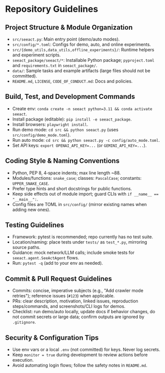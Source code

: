 # Repository Guidelines

## Project Structure & Module Organization
- `src/seeact.py`: Main entry point (demo/auto modes).
- `src/config/*.toml`: Configs for demo, auto, and online experiments.
- `src/{demo_utils,data_utils,offline_experiments}/`: Runtime helpers and experiment scripts.
- `seeact_package/seeact/*`: Installable Python package; `pyproject.toml` and `requirements.txt` in `seeact_package/`.
- `data/`: Sample tasks and example artifacts (large files should not be committed).
- `README.md`, `LICENSE`, `CODE_OF_CONDUCT.md`: Docs and policies.

## Build, Test, and Development Commands
- Create env: `conda create -n seeact python=3.11 && conda activate seeact`.
- Install package (editable): `pip install -e seeact_package`.
- Install browsers: `playwright install`.
- Run demo mode: `cd src && python seeact.py` (uses `src/config/demo_mode.toml`).
- Run auto mode: `cd src && python seeact.py -c config/auto_mode.toml`.
- Set API keys: `export OPENAI_API_KEY=...` (or `GEMINI_API_KEY=...`).

## Coding Style & Naming Conventions
- Python, PEP 8, 4‑space indents; max line length ~88.
- Modules/functions: `snake_case`; classes: `PascalCase`; constants: `UPPER_SNAKE_CASE`.
- Prefer type hints and short docstrings for public functions.
- Keep side effects out of module import; guard CLIs with `if __name__ == "__main__":`.
- Config files are TOML in `src/config/` (mirror existing names when adding new ones).

## Testing Guidelines
- Framework: pytest is recommended; repo currently has no test suite.
- Location/naming: place tests under `tests/` as `test_*.py`, mirroring source paths.
- Guidance: mock network/LLM calls; include smoke tests for `seeact.agent.SeeActAgent` flows.
- Run: `pytest -q` (add to your env as needed).

## Commit & Pull Request Guidelines
- Commits: concise, imperative subjects (e.g., "Add crawler mode retries"); reference issues (`#123`) when applicable.
- PRs: clear description, motivation, linked issues, reproduction steps/commands, and screenshots/CLI logs for demos.
- Checklist: run demo/auto locally, update docs if behavior changes, do not commit secrets or large data; confirm outputs are ignored by `.gitignore`.

## Security & Configuration Tips
- Use env vars or a local `.env` (not committed) for keys. Never log secrets.
- Keep `monitor = true` during development to review actions before execution.
- Avoid automating login flows; follow the safety notes in `README.md`.


